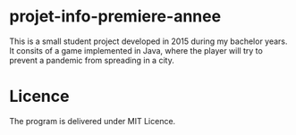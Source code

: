 # projet-info-premiere-annee

This is a small student project developed in 2015 during my bachelor years.
It consits of a game implemented in Java, where the player will try to prevent a pandemic from spreading in a city.

# Licence
The program is delivered under MIT Licence.

